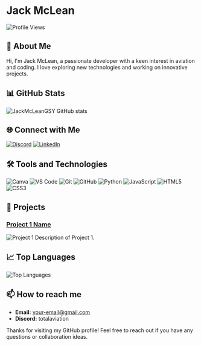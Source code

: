 # Jack McLean

![Profile Views](https://komarev.com/ghpvc/?username=JackMcLeanGSY&color=brightgreen)

## 👋 About Me

Hi, I'm Jack McLean, a passionate developer with a keen interest in aviation and coding. I love exploring new technologies and working on innovative projects. 

## 📊 GitHub Stats

![JackMcLeanGSY GitHub stats](https://github-readme-stats.vercel.app/api?username=JackMcLeanGSY&show_icons=true&theme=radical)

## 🌐 Connect with Me

[![Discord](https://img.shields.io/badge/Discord-%235865F2.svg?style=for-the-badge&logo=discord&logoColor=white)](https://discord.gg/FqWtR9YJhm)
[![LinkedIn](https://img.shields.io/badge/LinkedIn-%230077B5.svg?style=for-the-badge&logo=linkedin&logoColor=white)](your-linkedin-link) 

## 🛠️ Tools and Technologies

![Canva](https://img.shields.io/badge/Canva-%2300C4CC.svg?style=for-the-badge&logo=Canva&logoColor=white)
![VS Code](https://img.shields.io/badge/VS%20Code-%23007ACC.svg?style=for-the-badge&logo=visual-studio-code&logoColor=white)
![Git](https://img.shields.io/badge/Git-%23F05033.svg?style=for-the-badge&logo=git&logoColor=white)
![GitHub](https://img.shields.io/badge/GitHub-%23121011.svg?style=for-the-badge&logo=github&logoColor=white)
![Python](https://img.shields.io/badge/Python-%233776AB.svg?style=for-the-badge&logo=python&logoColor=white)
![JavaScript](https://img.shields.io/badge/JavaScript-%23F7DF1E.svg?style=for-the-badge&logo=javascript&logoColor=white)
![HTML5](https://img.shields.io/badge/HTML5-%23E34F26.svg?style=for-the-badge&logo=html5&logoColor=white)
![CSS3](https://img.shields.io/badge/CSS3-%231572B6.svg?style=for-the-badge&logo=css3&logoColor=white)

## 🚀 Projects

### [Project 1 Name](project-link)
![Project 1](project-image-link)
Description of Project 1.



## 📈 Top Languages

![Top Languages](https://github-readme-stats.vercel.app/api/top-langs/?username=JackMcLeanGSY&layout=compact&theme=radical)


## 📫 How to reach me

- **Email:** [your-email@gmail.com](mailto:your-email@gmail.com)
- **Discord:** totalaviation

Thanks for visiting my GitHub profile! Feel free to reach out if you have any questions or collaboration ideas.
